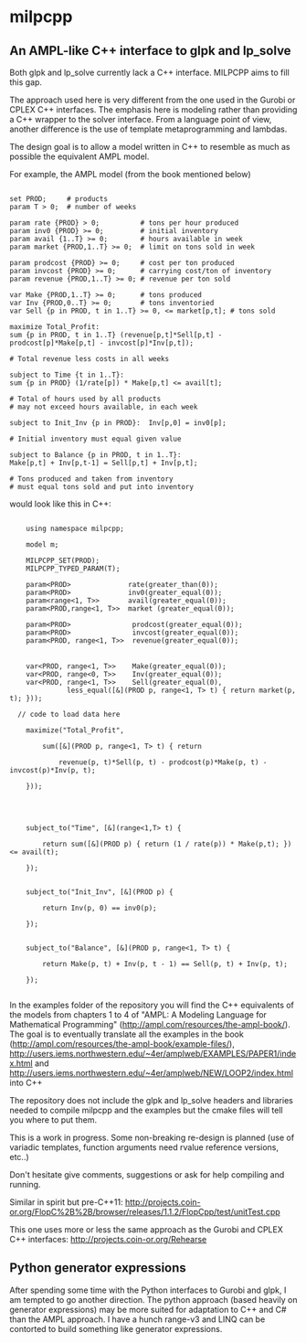 # milpcpp
## An AMPL-like C++ interface to glpk and lp_solve

Both glpk and lp_solve currently lack a C++ interface. MILPCPP aims to fill this gap. 

The approach used here is very different from the one used in the Gurobi or CPLEX C++ interfaces. The emphasis here is modeling rather than providing a C++ wrapper to the solver interface. From a language point of view, another difference is the use of template metaprogramming and lambdas.

The design goal is to allow a model written in C++ to resemble as much as possible the equivalent AMPL model.

For example, the AMPL model (from the book mentioned below)

```

set PROD;     # products
param T > 0;  # number of weeks

param rate {PROD} > 0;          # tons per hour produced
param inv0 {PROD} >= 0;         # initial inventory
param avail {1..T} >= 0;        # hours available in week
param market {PROD,1..T} >= 0;  # limit on tons sold in week

param prodcost {PROD} >= 0;     # cost per ton produced
param invcost {PROD} >= 0;      # carrying cost/ton of inventory
param revenue {PROD,1..T} >= 0; # revenue per ton sold

var Make {PROD,1..T} >= 0;      # tons produced
var Inv {PROD,0..T} >= 0;       # tons inventoried
var Sell {p in PROD, t in 1..T} >= 0, <= market[p,t]; # tons sold

maximize Total_Profit:
sum {p in PROD, t in 1..T} (revenue[p,t]*Sell[p,t] -
prodcost[p]*Make[p,t] - invcost[p]*Inv[p,t]);

# Total revenue less costs in all weeks

subject to Time {t in 1..T}:
sum {p in PROD} (1/rate[p]) * Make[p,t] <= avail[t];

# Total of hours used by all products
# may not exceed hours available, in each week

subject to Init_Inv {p in PROD}:  Inv[p,0] = inv0[p];

# Initial inventory must equal given value

subject to Balance {p in PROD, t in 1..T}:
Make[p,t] + Inv[p,t-1] = Sell[p,t] + Inv[p,t];

# Tons produced and taken from inventory
# must equal tons sold and put into inventory

```
would look like this in C++:

```

	using namespace milpcpp;

	model m;

	MILPCPP_SET(PROD);
	MILPCPP_TYPED_PARAM(T);

	param<PROD>              rate(greater_than(0));
	param<PROD>              inv0(greater_equal(0));
	param<range<1, T>>       avail(greater_equal(0));
	param<PROD,range<1, T>>  market (greater_equal(0));

	param<PROD>               prodcost(greater_equal(0));
	param<PROD>               invcost(greater_equal(0));
	param<PROD, range<1, T>>  revenue(greater_equal(0));

　
	var<PROD, range<1, T>>    Make(greater_equal(0));
	var<PROD, range<0, T>>    Inv(greater_equal(0));
	var<PROD, range<1, T>>    Sell(greater_equal(0), 
              less_equal([&](PROD p, range<1, T> t) { return market(p, t); }));

  // code to load data here
  
	maximize("Total_Profit",

		sum([&](PROD p, range<1, T> t) { return

			revenue(p, t)*Sell(p, t) - prodcost(p)*Make(p, t) - invcost(p)*Inv(p, t);

	}));


　

	subject_to("Time", [&](range<1,T> t) {

		return sum([&](PROD p) { return (1 / rate(p)) * Make(p,t); }) <= avail(t);

	});


	subject_to("Init_Inv", [&](PROD p) {

		return Inv(p, 0) == inv0(p);

	});


	subject_to("Balance", [&](PROD p, range<1, T> t) {

		return Make(p, t) + Inv(p, t - 1) == Sell(p, t) + Inv(p, t);

	});
  

```
In the examples folder of the repository you will find the C++ equivalents of the models from chapters 1 to 4 of "AMPL: A Modeling Language for Mathematical Programming" (http://ampl.com/resources/the-ampl-book/). The goal is to eventually translate all the examples in the book (http://ampl.com/resources/the-ampl-book/example-files/), http://users.iems.northwestern.edu/~4er/amplweb/EXAMPLES/PAPER1/index.html and http://users.iems.northwestern.edu/~4er/amplweb/NEW/LOOP2/index.html into C++

The repository does not include the glpk and lp_solve headers and libraries needed to compile milpcpp and the examples but the cmake files will tell you where to put them.

This is a work in progress. Some non-breaking re-design is planned (use of variadic templates, function arguments need rvalue reference versions, etc..)

Don't hesitate give comments, suggestions or ask for help compiling and running.


Similar in spirit but pre-C++11: http://projects.coin-or.org/FlopC%2B%2B/browser/releases/1.1.2/FlopCpp/test/unitTest.cpp

This one uses more or less the same approach as the Gurobi and CPLEX C++ interfaces: http://projects.coin-or.org/Rehearse

## Python generator expressions

After spending some time with the Python interfaces to Gurobi and glpk, I am tempted to go another direction. The python approach (based heavily on generator expressions) may be more suited for adaptation to C++ and C# than the AMPL approach. I have a hunch range-v3 and LINQ can be contorted to build something like generator expressions.
